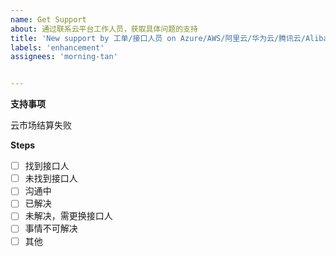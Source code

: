 ```yaml
---
name: Get Support
about: 通过联系云平台工作人员，获取具体问题的支持
title: 'New support by 工单/接口人员 on Azure/AWS/阿里云/华为云/腾讯云/AlibabaCloud/HUAWEICLOUD'
labels: 'enhancement'
assignees: 'morning-tan'


---
```



**支持事项**

云市场结算失败

**Steps**

- [ ] 找到接口人
- [ ] 未找到接口人
- [ ] 沟通中
- [ ] 已解决
- [ ] 未解决，需更换接口人
- [ ] 事情不可解决
- [ ] 其他
